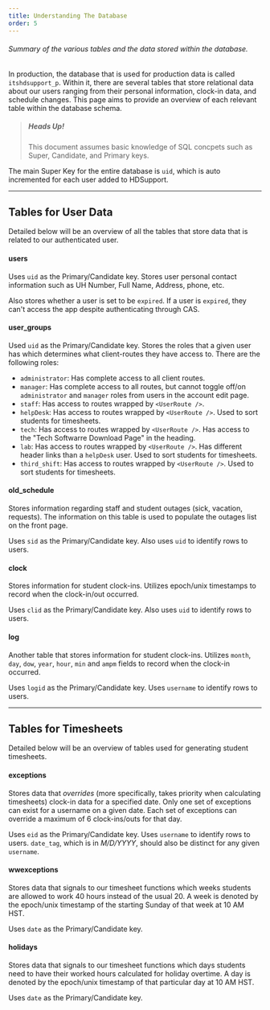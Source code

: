 ```yaml
---
title: Understanding The Database
order: 5
---
```


###### Summary of the various tables and the data stored within the database.

<section id="intro" aria-label="Introduction to the Database">

In production, the database that is used for production data is called `itshdsupport_p`. Within it, there are several tables that store relational data about our users ranging from their personal information, clock-in data, and schedule changes. This page aims to provide an overview of each relevant table within the database schema.

> ##### Heads Up!
>
> This document assumes basic knowledge of SQL concpets such as Super, Candidate, and Primary keys.

The main Super Key for the entire database is `uid`, which is auto incremented for each user added to HDSupport.

</section>

---

<section id="users" aria-label="Tables Relating to User Information">

## Tables for User Data

Detailed below will be an overview of all the tables that store data that is related to our authenticated user.

#### users

Uses `uid` as the Primary/Candidate key. Stores user personal contact information such as UH Number, Full Name, Address, phone, etc.

Also stores whether a user is set to be `expired`. If a user is `expired`, they can't access the app despite authenticating through CAS.

#### user_groups

Used `uid` as the Primary/Candidate key. Stores the roles that a given user has which determines what client-routes they have access to. There are the following roles:

-   `administrator`: Has complete access to all client routes.
-   `manager`: Has complete access to all routes, but cannot toggle off/on `administrator` and `manager` roles from users in the account edit page.
-   `staff`: Has access to routes wrapped by `<UserRoute />`.
-   `helpDesk`: Has access to routes wrapped by `<UserRoute />`. Used to sort students for timesheets.
-   `tech`: Has access to routes wrapped by `<UserRoute />`. Has access to the "Tech Softwarre Download Page" in the heading.
-   `lab`: Has access to routes wrapped by `<UserRoute />`. Has different header links than a `helpDesk` user. Used to sort students for timesheets.
-   `third_shift`: Has access to routes wrapped by `<UserRoute />`. Used to sort students for timesheets.

#### old_schedule

Stores information regarding staff and student outages (sick, vacation, requests). The information on this table is used to populate the outages list on the front page.

Uses `sid` as the Primary/Candidate key. Also uses `uid` to identify rows to users.

#### clock

Stores information for student clock-ins. Utilizes epoch/unix timestamps to record when the clock-in/out occurred.

Uses `clid` as the Primary/Candidate key. Also uses `uid` to identify rows to users.

#### log

Another table that stores information for student clock-ins. Utilizes `month`, `day`, `dow`, `year`, `hour`, `min` and `ampm` fields to record when the clock-in occurred.

Uses `logid` as the Primary/Candidate key. Uses `username` to identify rows to users.

</section>

---

<section id="schedules" aria-label="Tables relating to scheduling/timesheets">

## Tables for Timesheets

Detailed below will be an overview of tables used for generating student timesheets.

#### exceptions

Stores data that _overrides_ (more specifically, takes priority when calculating timesheets) clock-in data for a specified date. Only one set of exceptions can exist for a username on a given date. Each set of exceptions can override a maximum of 6 clock-ins/outs for that day.

Uses `eid` as the Primary/Candidate key. Uses `username` to identify rows to users. `date_tag`, which is in _M/D/YYYY_, should also be distinct for any given `username`.

#### wwexceptions

Stores data that signals to our timesheet functions which weeks students are allowed to work 40 hours instead of the usual 20. A week is denoted by the epoch/unix timestamp of the starting Sunday of that week at 10 AM HST.

Uses `date` as the Primary/Candidate key.

#### holidays

Stores data that signals to our timesheet functions which days students need to have their worked hours calculated for holiday overtime. A day is denoted by the epoch/unix timestamp of that particular day at 10 AM HST.

Uses `date` as the Primary/Candidate key.

</section>
